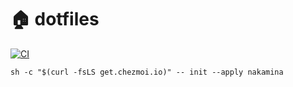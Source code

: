 # 🏠 dotfiles

[![CI](https://github.com/nakamina/dotfiles/actions/workflows/ci.yaml/badge.svg)](https://github.com/nakamina/dotfiles/actions/workflows/ci.yaml)

```shell
sh -c "$(curl -fsLS get.chezmoi.io)" -- init --apply nakamina
```